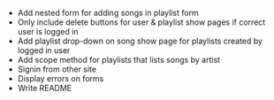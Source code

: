 - Add nested form for adding songs in playlist form
- Only include delete buttons for user & playlist show pages if correct user is logged in
- Add playlist drop-down on song show page for playlists created by logged in user
- Add scope method for playlists that lists songs by artist
- Signin from other site
- Display errors on forms
- Write README